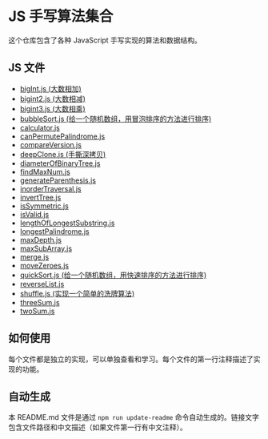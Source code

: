 # JS 手写算法集合

这个仓库包含了各种 JavaScript 手写实现的算法和数据结构。

## JS 文件

- [bigInt.js (大数相加)](./bigInt.js)
- [bigint2.js (大数相减)](./bigint2.js)
- [bigint3.js (大数相乘)](./bigint3.js)
- [bubbleSort.js (给一个随机数组，用冒泡排序的方法进行排序)](./bubbleSort.js)
- [calculator.js](./calculator.js)
- [canPermutePalindrome.js](./canPermutePalindrome.js)
- [compareVersion.js](./compareVersion.js)
- [deepClone.js (手撕深拷贝)](./deepClone.js)
- [diameterOfBinaryTree.js](./diameterOfBinaryTree.js)
- [findMaxNum.js](./findMaxNum.js)
- [generateParenthesis.js](./generateParenthesis.js)
- [inorderTraversal.js](./inorderTraversal.js)
- [invertTree.js](./invertTree.js)
- [isSymmetric.js](./isSymmetric.js)
- [isValid.js](./isValid.js)
- [lengthOfLongestSubstring.js](./lengthOfLongestSubstring.js)
- [longestPalindrome.js](./longestPalindrome.js)
- [maxDepth.js](./maxDepth.js)
- [maxSubArray.js](./maxSubArray.js)
- [merge.js](./merge.js)
- [moveZeroes.js](./moveZeroes.js)
- [quickSort.js (给一个随机数组，用快速排序的方法进行排序)](./quickSort.js)
- [reverseList.js](./reverseList.js)
- [shuffle.js (实现一个简单的洗牌算法)](./shuffle.js)
- [threeSum.js](./threeSum.js)
- [twoSum.js](./twoSum.js)

## 如何使用

每个文件都是独立的实现，可以单独查看和学习。每个文件的第一行注释描述了实现的功能。

## 自动生成

本 README.md 文件是通过 `npm run update-readme` 命令自动生成的。链接文字包含文件路径和中文描述（如果文件第一行有中文注释）。
